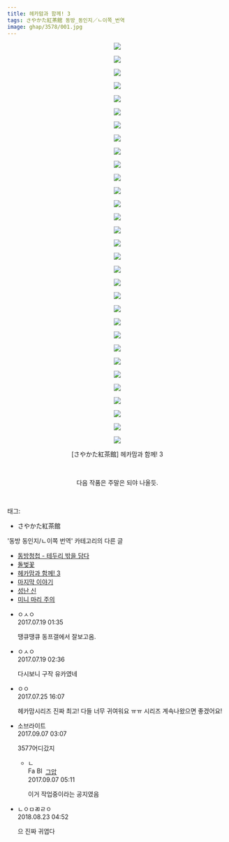 ```yaml
---
title: 헤카맘과 함께! 3
tags: さやかた紅茶館 동방_동인지／ㄴ이쪽_번역
image: ghap/3578/001.jpg
---
```

<div class="article">
<p style="text-align: center; clear: none; float: none;"><img src="{{ site.nasurl }}/ghap/3578/001.jpg"/></p>
<p style="text-align: center; clear: none; float: none;"><img src="{{ site.nasurl }}/ghap/3578/002.jpg"/></p>
<p style="text-align: center; clear: none; float: none;"><img src="{{ site.nasurl }}/ghap/3578/003.jpg"/></p>
<p style="text-align: center; clear: none; float: none;"><img src="{{ site.nasurl }}/ghap/3578/004.jpg"/></p>
<p style="text-align: center; clear: none; float: none;"><img src="{{ site.nasurl }}/ghap/3578/005.jpg"/></p>
<p style="text-align: center; clear: none; float: none;"><img src="{{ site.nasurl }}/ghap/3578/006.jpg"/></p>
<p style="text-align: center; clear: none; float: none;"><img src="{{ site.nasurl }}/ghap/3578/007.jpg"/></p>
<p style="text-align: center; clear: none; float: none;"><img src="{{ site.nasurl }}/ghap/3578/008.jpg"/></p>
<p style="text-align: center; clear: none; float: none;"><img src="{{ site.nasurl }}/ghap/3578/009.jpg"/></p>
<p style="text-align: center; clear: none; float: none;"><img src="{{ site.nasurl }}/ghap/3578/010.jpg"/></p>
<p style="text-align: center; clear: none; float: none;"><img src="{{ site.nasurl }}/ghap/3578/011.jpg"/></p>
<p style="text-align: center; clear: none; float: none;"><img src="{{ site.nasurl }}/ghap/3578/012.jpg"/></p>
<p style="text-align: center; clear: none; float: none;"><img src="{{ site.nasurl }}/ghap/3578/013.jpg"/></p>
<p style="text-align: center; clear: none; float: none;"><img src="{{ site.nasurl }}/ghap/3578/014.jpg"/></p>
<p style="text-align: center; clear: none; float: none;"><img src="{{ site.nasurl }}/ghap/3578/015.jpg"/></p>
<p style="text-align: center; clear: none; float: none;"><img src="{{ site.nasurl }}/ghap/3578/016.jpg"/></p>
<p style="text-align: center; clear: none; float: none;"><img src="{{ site.nasurl }}/ghap/3578/017.jpg"/></p>
<p style="text-align: center; clear: none; float: none;"><img src="{{ site.nasurl }}/ghap/3578/018.jpg"/></p>
<p style="text-align: center; clear: none; float: none;"><img src="{{ site.nasurl }}/ghap/3578/019.jpg"/></p>
<p style="text-align: center; clear: none; float: none;"><img src="{{ site.nasurl }}/ghap/3578/020.jpg"/></p>
<p style="text-align: center; clear: none; float: none;"><img src="{{ site.nasurl }}/ghap/3578/021.jpg"/></p>
<p style="text-align: center; clear: none; float: none;"><img src="{{ site.nasurl }}/ghap/3578/022.jpg"/></p>
<p style="text-align: center; clear: none; float: none;"><img src="{{ site.nasurl }}/ghap/3578/023.jpg"/></p>
<p style="text-align: center; clear: none; float: none;"><img src="{{ site.nasurl }}/ghap/3578/024.jpg"/></p>
<p style="text-align: center; clear: none; float: none;"><img src="{{ site.nasurl }}/ghap/3578/025.jpg"/></p>
<p style="text-align: center; clear: none; float: none;"><img src="{{ site.nasurl }}/ghap/3578/026.jpg"/></p>
<p style="text-align: center; clear: none; float: none;"><img src="{{ site.nasurl }}/ghap/3578/027.jpg"/></p>
<p style="text-align: center; clear: none; float: none;"><img src="{{ site.nasurl }}/ghap/3578/028.jpg"/></p>
<p style="text-align: center; clear: none; float: none;"><img src="{{ site.nasurl }}/ghap/3578/029.jpg"/></p>
<p style="text-align: center; clear: none; float: none;"><img src="{{ site.nasurl }}/ghap/3578/030.jpg"/></p>
<p style="text-align: center; clear: none; float: none;"><img src="{{ site.nasurl }}/ghap/3578/031.jpg"/></p>
<p style="text-align: center; clear: none; float: none;">[さやかた紅茶館] 헤카맘과 함께! 3</p>
<p style="text-align: center; clear: none; float: none;"><br/></p>
<p style="text-align: center; clear: none; float: none;">다음 작품은 주말은 되야 나올듯.</p>
<p><br/></p>
</div><div class="tagTrail">
<p>태그: </p>
<ul>
<li>さやかた紅茶館</li>
</ul>
</div><div class="another">
<p>'동방 동인지/ㄴ이쪽 번역' 카테고리의 다른 글</p>
<ul>
<li><a href="/2017-07-23-ghap_3598">동방청첩 - 테두리 밖을 담다</a></li>
<li><a href="/2017-07-22-ghap_3595">돌벚꽃</a></li>
<li><a href="/2017-07-18-ghap_3578">헤카맘과 함께! 3</a></li>
<li><a href="/2017-06-25-ghap_3501">마지막 이야기</a></li>
<li><a href="/2017-05-22-ghap_3273">성난 신</a></li>
<li><a href="/2017-05-18-ghap_3258">미니 마리 주의</a></li>
</ul>
</div><div class="cb_module cb_fluid">
<div class="cb_wrt cb_profile">
<div class="comment">
<ul>
<li class="cb_thumb_off" id="comment15038964">
<div class="cb_comment_area">
<div class="cb_info_area">
<div class="cb_section">
<span class="cb_nick_name">ㅇㅅㅇ</span>
</div>
<div class="cb_section">
<span class="cb_date">2017.07.19 01:35 </span>
</div>
</div>
<div class="cb_dsc_comment">
<p class="cb_dsc">
											땡큐땡큐 동프갤에서 잘보고옴.
										</p>
</div>
</div></li>
<li class="cb_thumb_off" id="comment15038993">
<div class="cb_comment_area">
<div class="cb_info_area">
<div class="cb_section">
<span class="cb_nick_name">ㅇㅅㅇ</span>
</div>
<div class="cb_section">
<span class="cb_date">2017.07.19 02:36 </span>
</div>
</div>
<div class="cb_dsc_comment">
<p class="cb_dsc">
											다시보니 구작 유카였네
										</p>
</div>
</div></li>
<li class="cb_thumb_off" id="comment15043956">
<div class="cb_comment_area">
<div class="cb_info_area">
<div class="cb_section">
<span class="cb_nick_name">ㅇㅇ</span>
</div>
<div class="cb_section">
<span class="cb_date">2017.07.25 16:07 </span>
</div>
</div>
<div class="cb_dsc_comment">
<p class="cb_dsc">
											헤카맘시리즈 진짜 최고! 다들 너무 귀여워요 ㅠㅠ 시리즈 계속나왔으면 좋겠어요!
										</p>
</div>
</div></li>
<li class="cb_thumb_off" id="comment15077931">
<div class="cb_comment_area">
<div class="cb_info_area">
<div class="cb_section">
<span class="cb_nick_name">소브라이트</span>
</div>
<div class="cb_section">
<span class="cb_date">2017.09.07 03:07 </span>
</div>
</div>
<div class="cb_dsc_comment">
<p class="cb_dsc">
											3577어디갔지
										</p>
</div>
<ul>
<li class="cb_thumb_off" id="comment15077962">
<span class="cb_bu_subnode">ㄴ</span>
<div class="cb_comment_area">
<div class="cb_info_area">
<div class="cb_section">
<span class="cb_nick_name"><img alt="Favicon of https://ghaptouhou.tistory.com" height="16" onerror="this.onerror=null;this.parentNode.removeChild(this)" src="https://ghaptouhou.tistory.com/favicon.ico" width="16"/> <img alt="BlogIcon" height="16" onerror="this.parentNode.removeChild(this)" src="https://ghaptouhou.tistory.com/index.gif" width="16"/> <a href="https://ghaptouhou.tistory.com" onclick="return openLinkInNewWindow(this)"> 그압</a><span class="tistoryProfileLayerTrigger" onclick='TistoryProfile.show(event, this, {"title":"\uc800\uae30 \uc774\uac70 \ub098\uc911\uc5d0 \uc218\uc815 \uac00\ub2a5\ud558\ub098\uc694","url":"https:\/\/ghap.tistory.com","nickname":"\uadf8\uc555","items":[]}); return false;'></span></span>
</div>
<div class="cb_section">
<span class="cb_date">2017.09.07 05:11 </span>
</div>
</div>
<div class="cb_dsc_comment">
<p class="cb_dsc">
																이거 작업중이라는 공지였음
															</p>
</div>
</div>
</li>
</ul>
</div></li>
<li class="cb_thumb_off" id="comment15315217">
<div class="cb_comment_area">
<div class="cb_info_area">
<div class="cb_section">
<span class="cb_nick_name">ㄴㅇㅁㄻㄹㅇ</span>
</div>
<div class="cb_section">
<span class="cb_date">2018.08.23 04:52 </span>
</div>
</div>
<div class="cb_dsc_comment">
<p class="cb_dsc">
											으 진짜 귀엽다
										</p>
</div>
</div></li>
</ul>
</div>
</div><!-- commentList close -->
</div>